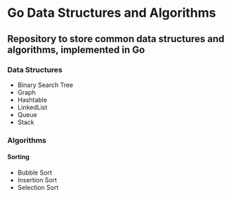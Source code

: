 # Go Data Structures and Algorithms

## Repository to store common data structures and algorithms, implemented in Go

### Data Structures

- Binary Search Tree
- Graph
- Hashtable
- LinkedList
- Queue
- Stack 

### Algorithms

#### Sorting

- Bubble Sort
- Insertion Sort
- Selection Sort
